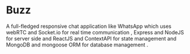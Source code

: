 # Buzz
 A full-fledged responsive chat application like WhatsApp which uses webRTC and Socket.io for real time communication , Express and NodeJS for server side and ReactJS and ContextAPI for state management and MongoDB and mongoose ORM for database management .
